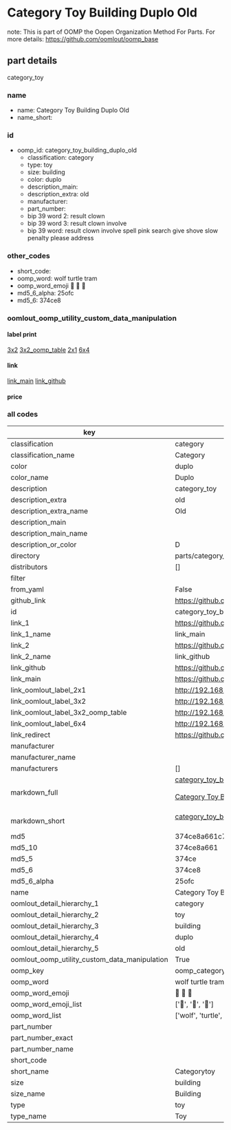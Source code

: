 # Category Toy Building Duplo Old  

note: This is part of OOMP the Oopen Organization Method For Parts. For more details: https://github.com/oomlout/oomp_base

##  part details
  



category_toy



### name
* name: Category Toy Building Duplo Old
* name_short: 
### id
* oomp_id: category_toy_building_duplo_old
  * classification: category
  * type: toy
  * size: building
  * color: duplo
  * description_main: 
  * description_extra: old
  * manufacturer: 
  * part_number: 
  * bip 39 word 2: result clown
  * bip 39 word 3: result clown involve
  * bip 39 word: result clown involve spell pink search give shove slow penalty please address

### other_codes
* short_code: 
* oomp_word: wolf turtle tram
* oomp_word_emoji :wolf: :turtle: :tram:
* md5_6_alpha: 25ofc
* md5_6: 374ce8






### oomlout_oomp_utility_custom_data_manipulation
#### label print
[3x2](http://192.168.1.245:1112/?label=oomp%2025ofc)
[3x2_oomp_table](http://192.168.1.108:1112/?label=oomp%2025ofc)
[2x1](http://192.168.1.242:1112/?label=oomp%2025ofc)
[6x4](http://192.168.1.55:1112/?label=oomp%2025ofc)    

#### link

[link_main](https://github.com/oomlout/oomlout_oomp_version_1_messy/tree/main/parts/category_toy_building_duplo_old) [link_github](https://github.com/oomlout/oomlout_oomp_version_1_messy/tree/main/parts/category_toy_building_duplo_old)                             

#### price







### all codes 
| key | value |  
| --- | --- |  
| classification | category |  
| classification_name | Category |  
| color | duplo |  
| color_name | Duplo |  
| description | category_toy |  
| description_extra | old |  
| description_extra_name | Old |  
| description_main |  |  
| description_main_name |  |  
| description_or_color | D  |  
| directory | parts/category_toy_building_duplo_old |  
| distributors | [] |  
| filter |  |  
| from_yaml | False |  
| github_link | https://github.com/oomlout/oomlout_oomp_part_src/tree/main/parts/category_toy_building_duplo_old |  
| id | category_toy_building_duplo_old |  
| link_1 | https://github.com/oomlout/oomlout_oomp_version_1_messy/tree/main/parts/category_toy_building_duplo_old |  
| link_1_name | link_main |  
| link_2 | https://github.com/oomlout/oomlout_oomp_version_1_messy/tree/main/parts/category_toy_building_duplo_old |  
| link_2_name | link_github |  
| link_github | https://github.com/oomlout/oomlout_oomp_version_1_messy/tree/main/parts/category_toy_building_duplo_old |  
| link_main | https://github.com/oomlout/oomlout_oomp_version_1_messy/tree/main/parts/category_toy_building_duplo_old |  
| link_oomlout_label_2x1 | http://192.168.1.242:1112/?label=oomp%2025ofc |  
| link_oomlout_label_3x2 | http://192.168.1.245:1112/?label=oomp%2025ofc |  
| link_oomlout_label_3x2_oomp_table | http://192.168.1.108:1112/?label=oomp%2025ofc |  
| link_oomlout_label_6x4 | http://192.168.1.55:1112/?label=oomp%2025ofc |  
| link_redirect | https://github.com/oomlout/oomlout_oomp_version_1_messy/tree/main/parts/category_toy_building_duplo_old |  
| manufacturer |  |  
| manufacturer_name |  |  
| manufacturers | [] |  
| markdown_full | [category_toy_building_duplo_old](none)<br>[](none)<br>[Category Toy Building Duplo Old](none)<br><br> |  
| markdown_short | [category_toy_building_duplo_old](none)<br><br> |  
| md5 | 374ce8a661c70c4f08528d12ec4b05be |  
| md5_10 | 374ce8a661 |  
| md5_5 | 374ce |  
| md5_6 | 374ce8 |  
| md5_6_alpha | 25ofc |  
| name | Category Toy Building Duplo Old |  
| oomlout_detail_hierarchy_1 | category |  
| oomlout_detail_hierarchy_2 | toy |  
| oomlout_detail_hierarchy_3 | building |  
| oomlout_detail_hierarchy_4 | duplo |  
| oomlout_detail_hierarchy_5 | old |  
| oomlout_oomp_utility_custom_data_manipulation | True |  
| oomp_key | oomp_category_toy_building_duplo_old |  
| oomp_word | wolf turtle tram |  
| oomp_word_emoji | :wolf: :turtle: :tram: |  
| oomp_word_emoji_list | [':wolf:', ':turtle:', ':tram:'] |  
| oomp_word_list | ['wolf', 'turtle', 'tram'] |  
| part_number |  |  
| part_number_exact |  |  
| part_number_name |  |  
| short_code |  |  
| short_name | Categorytoy |  
| size | building |  
| size_name | Building |  
| type | toy |  
| type_name | Toy |  
